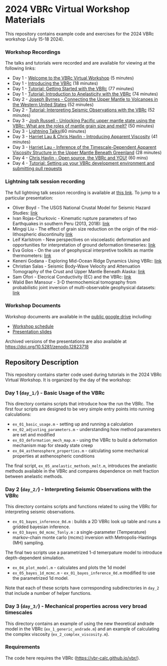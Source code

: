 # 2024 VBRc Virtual Workshop Materials

This repository contains example code and exercises for the 2024 VBRc workshop
(July 15-18 2024).

### Workshop Recordings

The talks and tutorials were recorded and are available for viewing at the following links:

* Day 1 - [Welcome to the VBRc Virtual Workshop](https://vimeo.com/990185409/8e5a9e8a08) (5 minutes)
* Day 1 - [Introducing the VBRc](https://vimeo.com/990199290/e84ba373b5) (18 minutes)
* Day 1 - [Tutorial: Getting Started with the VBRc](https://vimeo.com/990221721/83db0ebc66) (77 minutes)
* Day 1 - [Tutorial: Introduction to Anelasticity with the VBRc](https://vimeo.com/999583685/3150874e8c) (74 minutes)
* Day 2 - [Joseph Byrnes - Connecting the Upper Mantle to Volcanoes in the Western United States](https://vimeo.com/990121861/0a9c7026da) (52 minutes)
* Day 2 - [Tutorial: Interpreting Seismic Observations with the VBRc](https://vimeo.com/990148743/950d92bbc4) (52 minutes)
* Day 3 - [Josh Russell -  Unlocking Pacific upper mantle state using the VBRc: What are the roles of mantle grain size and melt?](https://vimeo.com/989709054/551cf48903) (50 minutes)
* Day 3 - [Lightning Talks](https://vimeo.com/999626218/8d948d4564)(60 minutes)
* Day 3 - [Harriet Lau & Chris Havlin - Introducing Apparent Viscosity](https://vimeo.com/999604158) (41 minutes)
* Day 3 - [Harriet Lau - Inference of the Timescale-Dependent Apparent Viscosity Structure in the Upper Mantle Beneath Greenland](https://vimeo.com/989645387/91554d3f42) (28 minutes)
* Day 4 - [Chris Havlin - Open source, the VBRc and YOU!](https://vimeo.com/999641066/3cf0d39487) (60 mins)
* Day 4 - [Tutorial: Setting up your VBRc development environment and submitting pull requests](https://vimeo.com/999662082/38ab504ead) 

### Lightning talk session recording

The full lightning talk session recording is available at [this link](https://vimeo.com/999626218/8d948d4564). To jump to a particular presentation:

* Oliver Boyd - The USGS National Crustal Model for Seismic Hazard Studies: [link](https://vimeo.com/999626218/8d948d4564#t=0m8s)
* Ivan Rojas-Churkovic - Kinematic rupture parameters of two Earthquakes in southern Peru (2013, 2018): [link](https://vimeo.com/999626218/8d948d4564#t=6m57s)
* Mingqi Liu - The effect of grain size reduction on the origin of the mid-lithospheric discontinuity [link](https://vimeo.com/999626218/8d948d4564#t=13m58s)
* Leif Karlstrom - New perspectives on viscoelastic deformation and opportunities for interpretation of ground deformation timeseries: [link](https://vimeo.com/999626218/8d948d4564#t=21m22s)
* Eva Golos - On the use of geophysical interpretive toolkits as mantle thermometers: [link](https://vimeo.com/999626218/8d948d4564#t=28m52s)
* Keneni Godana - Exploring Mid-Ocean Ridge Dynamics Using VBRc: [link](https://vimeo.com/999626218/8d948d4564#t=36m58s)
* Christian Salas - Seismic Body-Wave Velocity and Attenuation Tomography of the Crust and Upper Mantle Beneath Alaska: [link](https://vimeo.com/999626218/8d948d4564#t=45m32s)
* Sam Ofori - Elecrical Conductivity (EC) and the VBRc: [link](https://vimeo.com/999626218/8d948d4564#t=54m11s)
* Walid Ben Mansour - 3-D thermochemical tomography from probabilistic joint inversion of multi-observable geophysical datasets: [link](https://vimeo.com/999626218/8d948d4564#t=60m20s)

### Workshop Documents

Workshop documents are available in the [public google drive](https://drive.google.com/drive/u/0/folders/121CV5RznanFgpG4B4-4lIJ2ttlpZhNs9)
including:

* [Workshop schedule](https://docs.google.com/document/d/1s9IZf7_B8hd9vwrgVe7HB32SytMeXd55HOiSatlX3A0)
* [Presentation slides](https://drive.google.com/drive/u/0/folders/17NlclKgLbsuViF9TQv7RiP8KHg1HVpVk)

Archived versions of the presentations are also available at https://doi.org/10.5281/zenodo.12823718

## Repository Description

This repository contains starter code used during tutorials in the 2024 VBRc Virtual Workshop.
It is organized by the day of the workshop:

### Day 1 (`day_1/`) - Basic Usage of the VBRc

This directory contains scripts that introduce how the run the VBRc. The first
four scripts are designed to be very simple entry points into running calculations:

* `ex_01_basic_usage.m` - setting up and running a calculation
* `ex_02_adjusting_parameters.m` - understanding how method parameters are set and modified
* `ex_03_deformation_mech_map.m` - using the VBRc to build a deformation mechanism map for steady state creep
* `ex_04_asthenosphere_properties.m` - calculating some mechanical properties at asthenospheric conditions

The final script, `ex_05_anelastic_methods_melt.m`, introduces the anelastic methods available in the VBRc
and compares dependence on melt fraction between anelastic methods.

### Day 2 (`day_2/`) - Interpreting Seismic Observations with the VBRc

This directory contains scripts and functions related to using the VBRc for interpreting seismic observations.

* `ex_01_bayes_inference_0d.m` : builds a 2D VBRc look up table and runs a gridded bayesian inference.
* `ex_03_bayes_0d_mcmc_Tonly.m` : a single-parameter (Temperature) markov-chain monte carlo (mcmc)
inversion with Metropolis-Hastings (MH) sampling.

The final two scripts use a parametrized 1-d temerpature model to introduce depth-dependent simulation.
* `ex_04_plot_model.m` - calculates and plots the 1d model
* `ex_05_bayes_1d_mcmc.m` - `ex_01_bayes_inference_0d.m` modified to use the parametrized 1d model.

Note that each of these scripts have corresponding subdirectories in `day_2` that include a number of helper functions.

### Day 3 (`day_3/`) - Mechanical properties across very broad timescales

This directory contains an example of using the new theoretical andrade model in the VBRc (`ex_1_generic_andrade.m`) and
an example of calculating the complex viscosity (`ex_2_complex_viscosity.m`).

### Requirements

The code here requires the VBRc (https://vbr-calc.github.io/vbr/).
